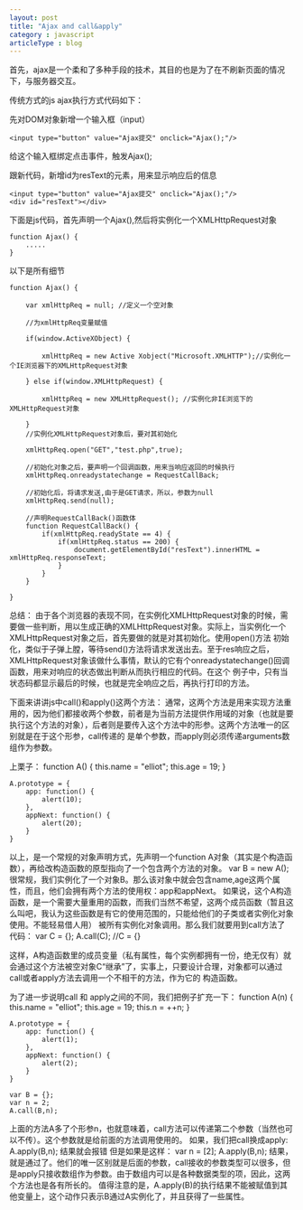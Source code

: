 ```yaml
---
layout: post
title: "Ajax and call&apply"
category : javascript
articleType : blog
---
```


首先，ajax是一个柔和了多种手段的技术，其目的也是为了在不刷新页面的情况下，与服务器交互。

传统方式的js ajax执行方式代码如下：

先对DOM对象新增一个输入框（input）

    <input type="button" value="Ajax提交" onclick="Ajax();"/>

给这个输入框绑定点击事件，触发Ajax();

跟新代码，新增id为resText的元素，用来显示响应后的信息

    <input type="button" value="Ajax提交" onclick="Ajax();"/>
    <div id="resText"></div>

下面是js代码，首先声明一个Ajax(),然后将实例化一个XMLHttpRequest对象

    function Ajax() {
        .....
    }

以下是所有细节

    function Ajax() {

        var xmlHttpReq = null; //定义一个空对象

        //为xmlHttpReq变量赋值

        if(window.ActiveXObject) {

            xmlHttpReq = new Active Xobject("Microsoft.XMLHTTP");//实例化一个IE浏览器下的XMLHttpRequest对象

        } else if(window.XMLHttpRequest) {

            xmlHttpReq = new XMLHttpRequest(); //实例化非IE浏览下的XMLHttpRequest对象

        }
        //实例化XMLHttpRequest对象后，要对其初始化

        xmlHttpReq.open("GET","test.php",true);

        //初始化对象之后，要声明一个回调函数，用来当响应返回的时候执行
        xmlHttpReq.onreadystatechange = RequestCallBack;

        //初始化后，将请求发送,由于是GET请求，所以，参数为null
        xmlHttpReq.send(null);

        //声明RequestCallBack()函数体
        function RequestCallBack() {
            if(xmlHttpReq.readyState == 4) {
                if(xmlHttpReq.status == 200) {
                    document.getElementById("resText").innerHTML = xmlHttpReq.responseText;
                }
            }
        }

    }

总结：
由于各个浏览器的表现不同，在实例化XMLHttpRequest对象的时候，需要做一些判断，用以生成正确的XMLHttpRequest对象。实际上，当实例化一个XMLHttpRequest对象之后，首先要做的就是对其初始化。使用open()方法
初始化，类似于子弹上膛，等待send()方法将请求发送出去。至于res响应之后，XMLHttpRequest对象该做什么事情，默认的它有个onreadystatechange()回调函数，用来对响应的状态做出判断从而执行相应的代码。在这个
例子中，只有当状态码都显示最后的时候，也就是完全响应之后，再执行打印的方法。


下面来讲讲js中call()和apply()这两个方法：
通常，这两个方法是用来实现方法重用的，因为他们都接收两个参数，前者是为当前方法提供作用域的对象（也就是要执行这个方法的对象），后者则是要传入这个方法中的形参。这两个方法唯一的区别就是在于这个形参，call传递的
是单个参数，而apply则必须传递arguments数组作为参数。

上栗子：
    function A() {
        this.name = "elliot";
        this.age = 19;
    }

    A.prototype = {
        app: function() {
            alert(10);
        },
        appNext: function() {
            alert(20);
        }
    }
以上，是一个常规的对象声明方式，先声明一个function A对象（其实是个构造函数），再给改构造函数的原型指向了一个包含两个方法的对象。
    var B = new A();
很常规，我们实例化了一个对象B。那么该对象中就会包含name,age这两个属性，而且，他们会拥有两个方法的使用权：app和appNext。
如果说，这个A构造函数，是一个需要大量重用的函数，而我们当然不希望，这两个成员函数（暂且这么叫吧，我认为这些函数是有它的使用范围的，只能给他们的子类或者实例化对象使用。不能轻易借人用）
被所有实例化对象调用。那么我们就要用到call方法了
代码：
    var C = {};
    A.call(C); //C = {}

这样，A构造函数里的成员变量（私有属性，每个实例都拥有一份，绝无仅有）就会通过这个方法被空对象C“继承”了，实事上，只要设计合理，对象都可以通过call或者apply方法去调用一个不相干的方法，作为它的
构造函数。

为了进一步说明call 和 apply之间的不同，我们把例子扩充一下：
    function A(n) {
        this.name = "elliot";
        this.age = 19;
        this.n = ++n;
    }

    A.prototype = {
        app: function() {
            alert(1);
        },
        appNext: function() {
            alert(2);
        }
    }

    var B = {};
    var n = 2;
    A.call(B,n);

上面的方法A多了个形参n，也就意味着，call方法可以传递第二个参数（当然也可以不传）。这个参数就是给前面的方法调用使用的。
如果，我们把call换成apply:
    A.apply(B,n);
结果就会报错
但是如果是这样：
    var n = [2];
    A.apply(B,n);
结果，就是通过了。他们的唯一区别就是后面的参数，call接收的参数类型可以很多，但是apply只接收数组作为参数。由于数组内可以是各种数据类型的项，因此，这两个方法也是各有所长的。
值得注意的是，A.apply(B)的执行结果不能被赋值到其他变量上，这个动作只表示B通过A实例化了，并且获得了一些属性。



